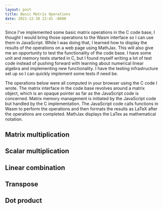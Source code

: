 ```yaml
---
layout: post
title: Basic Matrix Operations
date: 2021-12-30 22:41 -0600
---
```

Since I've implemented some basic matrix operations in the C code base, I thought I would bring those operations to
the Wasm interface so I can use them in JavaScript. While I was doing that, I learned how to display the results of the
operations on a web page using MathJax. This will also give me an opportunity to test the functionality of the code
base. I have some unit and memory tests started in C, but I found myself writing a lot of test code instead of pushing
forward with learning about numerical linear algebra and implementing new functionality. I have the testing
infrastructure set up so I can quickly implement some tests if need be.

The operations below were all computed in your browser using the C code I wrote. The matrix interface in the code base
revolves around a matrix object, which is an opaque pointer as far as the JavaScript code is concerned. Matrix memory
management is initiated by the JavaScript code but handled by the C implementation. The JavaScript code calls functions
in Wasm to perform the operations and then formats the results as LaTeX after the operations are completed. MathJax
displays the LaTex as mathematical notation.

## Matrix multiplication

<!-- The product of the identity matrix $I$ and a vector $x$ -->

<p id="i-times-x-eq"></p>

<!-- Testing an output block:

<p id="output"></p> -->

<p id="a-times-x-eq"></p>

## Scalar multiplication

<!-- The product of a scalar $c=5$ and the identity matrix $I$ -->

<p id="c-times-i-eq"></p>

<p id="c-times-a-eq"></p>

## Linear combination

<!-- The linear combination of vectors $v$ and $w$ -->

<p id="linear-combo-eq"></p>

## Transpose

<!-- The transpose of $v$, $v^T$ -->

<p id="v-transpose-eq"></p>

<p id="a-transpose-eq"></p>

## Dot product

<!-- The dot product of vectors $v$ and $w$, $v^Tw$ -->

<p id="v-w-dot-eq"></p>

<script type="text/javascript">
    "use strict";

    var Module = {
        onRuntimeInitialized: function() {
            showDemo();
        }
    };

    function showDemo() {

        let outputLines = [];

        let n = 3;

        // define I
        let eye = _matrix_eye(n);

        let n_rows = _matrix_rows(eye);
        let n_cols = _matrix_cols(eye);
        outputLines.push("I has " + n_rows + " rows and " + n_cols + " columns");

        // define x
        let x = _matrix_new(n, 1);
        for (let i = 1; i <= n; i++) {
            _matrix_set(x, i, 1, 3+i)
        }

        // multiply I and x
        let x_product = _matrix_mult(eye, x);
        let xTimesIEq = document.getElementById("i-times-x-eq");
        xTimesIEq.textContent = "$$Ix = " + getMatrixTex(eye) + getMatrixTex(x) + " = " + getMatrixTex(x_product) + "$$";
        _matrix_free(x_product); // free the product

        // matrix multiplication: Ax
        let a = _matrix_new(2, 3);
        _matrix_set(a, 1, 1, -2);
        _matrix_set(a, 1, 2, 5);
        _matrix_set(a, 1, 3, 6);
        _matrix_set(a, 2, 1, 5);
        _matrix_set(a, 2, 2, 2);
        _matrix_set(a, 2, 3, 7);
        let aXProduct = _matrix_mult(a, x);
        let aTimesXEq = document.getElementById("a-times-x-eq");
        aTimesXEq.textContent = "$$Ax = " + getMatrixTex(a) + getMatrixTex(x) + " = " + getMatrixTex(aXProduct) + "$$";
        _matrix_free(x);
        _matrix_free(aXProduct);

        // scalar multiplication by I
        let c = 5;
        let cIProduct = _matrix_scalar_mult(c, eye);
        let cTimesIEq = document.getElementById("c-times-i-eq");
        cTimesIEq.textContent = "$$cI = " + c + getMatrixTex(eye) + " = " + getMatrixTex(cIProduct) + "$$"
        _matrix_free(cIProduct);
        _matrix_free(eye);

        // scalar multiplication by A
        let aIProduct = _matrix_scalar_mult(c, a);
        let aTimesIEq = document.getElementById("c-times-a-eq");
        aTimesIEq.textContent = "$$cA = " + c + getMatrixTex(a) + " = " + getMatrixTex(aIProduct) + "$$"
        _matrix_free(aIProduct);

        // linear combination of v and w
        let v = _matrix_new(2, 1);
        _matrix_set(v, 1, 1, 1);
        _matrix_set(v, 2, 1, 2);
        let w = _matrix_new(2, 1);
        _matrix_set(w, 1, 1, 3);
        _matrix_set(w, 2, 1, 4);
        let linearCombo = _matrix_add(v, w);
        let linearComboEq = document.getElementById("linear-combo-eq");
        linearComboEq.textContent = "$$v + w = " + getMatrixTex(v) + " + " + getMatrixTex(w) + " = " + getMatrixTex(linearCombo) + "$$";
        _matrix_free(linearCombo);

        // transpose v
        let vT = _matrix_transpose(v);
        let vTEq = document.getElementById("v-transpose-eq");
        vTEq.textContent = "$$v^T = " + getMatrixTex(vT) + "$$";

        // transpose a
        let aT = _matrix_transpose(a);
        let aTEq = document.getElementById("a-transpose-eq");
        aTEq.textContent = "$$A^T = " + getMatrixTex(aT) + "$$";
        _matrix_free(a);

        // dot product
        let vwDot = _matrix_dot(vT, w);
        let vwDotEq = document.getElementById("v-w-dot-eq");
        vwDotEq.textContent = "$$v^Tw = " + getMatrixTex(vT) + getMatrixTex(w) + " = " + vwDot + "$$";
        _matrix_free(vT);
        _matrix_free(v);
        _matrix_free(w);

        outputLines[0] = "<pre><code>" + outputLines[0];
        outputLines.push("</code></pre>");
        let outputParagraph = document.getElementById("output");
        <!-- outputParagraph.innerHTML = outputLines.join("\n"); -->

        MathJax.Hub.Queue(["Typeset", MathJax.Hub]);
    }

    function getMatrixTex(a) {

        let n_rows = _matrix_rows(a);
        let n_cols = _matrix_cols(a);

        let matrixTex = "\\begin{bmatrix}";
        for (let i = 1; i <= n_rows; i++) {
            matrixTex += " " + _matrix_get(a, i, 1);
            for (let j = 2; j <= n_cols; j++) {
                matrixTex += " & " + _matrix_get(a, i, j);
            }
            if (i < n_rows)
                matrixTex += " \\\\";
        }

        matrixTex += " \\end{bmatrix}";

        return matrixTex;
    }

    // console.log(eyePara.textContent);
</script>
<script type="text/javascript" src="{{ base.url | prepend: site.url }}/assets/js/chlib.js"></script>
